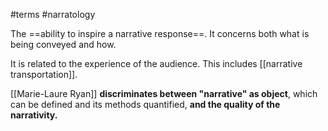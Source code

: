 #terms #narratology 

The ==ability to inspire a narrative response==. It concerns both what is being conveyed and how.

It is related to the experience of the audience. This includes [[narrative transportation]].

[[Marie-Laure Ryan]] **discriminates between "narrative" as object**, which can be defined and its methods quantified, **and the quality of the narrativity.** 